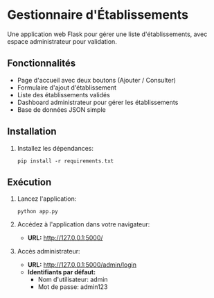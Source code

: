 # Gestionnaire d'Établissements

Une application web Flask pour gérer une liste d'établissements, avec espace administrateur pour validation.

## Fonctionnalités

- Page d'accueil avec deux boutons (Ajouter / Consulter)
- Formulaire d'ajout d'établissement
- Liste des établissements validés
- Dashboard administrateur pour gérer les établissements
- Base de données JSON simple

## Installation

1. Installez les dépendances:
   ```
   pip install -r requirements.txt
   ```

## Exécution

1. Lancez l'application:
   ```
   python app.py
   ```

2. Accédez à l'application dans votre navigateur:
   - **URL:** http://127.0.0.1:5000/
   
3. Accès administrateur:
   - **URL:** http://127.0.0.1:5000/admin/login
   - **Identifiants par défaut:** 
     - Nom d'utilisateur: admin
     - Mot de passe: admin123 